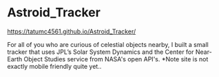 # Astroid_Tracker

https://tatumc4561.github.io/Astroid_Tracker/

For all of you who are curious of celestial objects nearby, I built a small tracker that uses JPL’s Solar System Dynamics and the Center for Near-Earth Object Studies service from NASA's open API's. \*Note site is not exactly mobile friendly quite yet..
